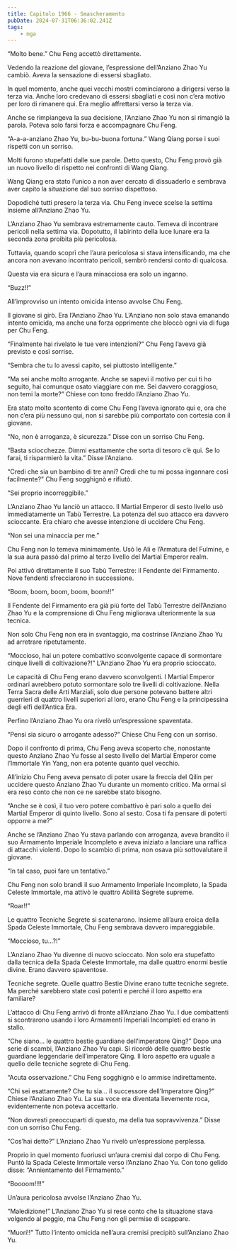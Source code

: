```yaml
---
title: Capitolo 1966 - Smascheramento
pubDate: 2024-07-31T06:36:02.241Z
tags:
    - mga
---
```



“Molto bene.” Chu Feng accettò direttamente.

Vedendo la reazione del giovane, l’espressione dell’Anziano Zhao Yu cambiò. Aveva la sensazione di essersi sbagliato.

In quel momento, anche quei vecchi mostri cominciarono a dirigersi verso la terza via. Anche loro credevano di essersi sbagliati e così non c’era motivo per loro di rimanere qui. Era meglio affrettarsi verso la terza via.

Anche se rimpiangeva la sua decisione, l’Anziano Zhao Yu non si rimangiò la parola. Poteva solo farsi forza e accompagnare Chu Feng.

“A-a-a-anziano Zhao Yu, bu-bu-buona fortuna.” Wang Qiang porse i suoi rispetti con un sorriso.

Molti furono stupefatti dalle sue parole. Detto questo, Chu Feng provò già un nuovo livello di rispetto nei confronti di Wang Qiang.

Wang Qiang era stato l’unico a non aver cercato di dissuaderlo e sembrava aver capito la situazione dal suo sorriso dispettoso.

Dopodiché tutti presero la terza via. Chu Feng invece scelse la settima insieme all’Anziano Zhao Yu.

L’Anziano Zhao Yu sembrava estremamente cauto. Temeva di incontrare pericoli nella settima via. Dopotutto, il labirinto della luce lunare era la seconda zona proibita più pericolosa.

Tuttavia, quando scoprì che l’aura pericolosa si stava intensificando, ma che ancora non avevano incontrato pericoli, sembrò rendersi conto di qualcosa.

Questa via era sicura e l’aura minacciosa era solo un inganno.

“Buzz!!”

All’improvviso un intento omicida intenso avvolse Chu Feng.

Il giovane si girò. Era l’Anziano Zhao Yu. L’Anziano non solo stava emanando intento omicida, ma anche una forza opprimente che bloccò ogni via di fuga per Chu Feng.

“Finalmente hai rivelato le tue vere intenzioni?” Chu Feng l’aveva già previsto e così sorrise.

“Sembra che tu lo avessi capito, sei piuttosto intelligente.”

“Ma sei anche molto arrogante. Anche se sapevi il motivo per cui ti ho seguito, hai comunque osato viaggiare con me. Sei davvero coraggioso, non temi la morte?” Chiese con tono freddo l’Anziano Zhao Yu.

Era stato molto scontento di come Chu Feng l’aveva ignorato qui e, ora che non c’era più nessuno qui, non si sarebbe più comportato con cortesia con il giovane.

“No, non è arroganza, è sicurezza.” Disse con un sorriso Chu Feng.

“Basta sciocchezze. Dimmi esattamente che sorta di tesoro c’è qui. Se lo farai, ti risparmierò la vita.” Disse l’Anziano.

“Credi che sia un bambino di tre anni? Credi che tu mi possa ingannare così facilmente?” Chu Feng sogghignò e rifiutò.

“Sei proprio incorreggibile.”

L’Anziano Zhao Yu lanciò un attacco. Il Martial Emperor di sesto livello usò immediatamente un Tabù Terrestre. La potenza del suo attacco era davvero scioccante. Era chiaro che avesse intenzione di uccidere Chu Feng.

“Non sei una minaccia per me.”

Chu Feng non lo temeva minimamente. Usò le Ali e l’Armatura del Fulmine, e la sua aura passò dal primo al terzo livello del Martial Emperor realm.

Poi attivò direttamente il suo Tabù Terrestre: il Fendente del Firmamento. Nove fendenti sfrecciarono in successione.

“Boom, boom, boom, boom, boom!!”

Il Fendente del Firmamento era già più forte del Tabù Terrestre dell’Anziano Zhao Yu e la comprensione di Chu Feng migliorava ulteriormente la sua tecnica.

Non solo Chu Feng non era in svantaggio, ma costrinse l’Anziano Zhao Yu ad arretrare ripetutamente.

“Moccioso, hai un potere combattivo sconvolgente capace di sormontare cinque livelli di coltivazione?!” L’Anziano Zhao Yu era proprio scioccato.

Le capacità di Chu Feng erano davvero sconvolgenti. I Martial Emperor ordinari avrebbero potuto sormontare solo tre livelli di coltivazione. Nella Terra Sacra delle Arti Marziali, solo due persone potevano battere altri guerrieri di quattro livelli superiori al loro, erano Chu Feng e la principessina degli elfi dell’Antica Era.

Perfino l’Anziano Zhao Yu ora rivelò un’espressione spaventata.

“Pensi sia sicuro o arrogante adesso?” Chiese Chu Feng con un sorriso.

Dopo il confronto di prima, Chu Feng aveva scoperto che, nonostante questo Anziano Zhao Yu fosse al sesto livello del Martial Emperor come l’Immortale Yin Yang, non era potente quanto quel vecchio.

All’inizio Chu Feng aveva pensato di poter usare la freccia del Qilin per uccidere questo Anziano Zhao Yu durante un momento critico. Ma ormai si era reso conto che non ce ne sarebbe stato bisogno.

“Anche se è così, il tuo vero potere combattivo è pari solo a quello dei Martial Emperor di quinto livello. Sono al sesto. Cosa ti fa pensare di poterti opporre a me?”

Anche se l’Anziano Zhao Yu stava parlando con arroganza, aveva brandito il suo Armamento Imperiale Incompleto e aveva iniziato a lanciare una raffica di attacchi violenti. Dopo lo scambio di prima, non osava più sottovalutare il giovane.

“In tal caso, puoi fare un tentativo.”

Chu Feng non solo brandì il suo Armamento Imperiale Incompleto, la Spada Celeste Immortale, ma attivò le quattro Abilità Segrete supreme.

“Roar!!”

Le quattro Tecniche Segrete si scatenarono. Insieme all’aura eroica della Spada Celeste Immortale, Chu Feng sembrava davvero impareggiabile.

“Moccioso, tu…?!”

L’Anziano Zhao Yu divenne di nuovo scioccato. Non solo era stupefatto dalla tecnica della Spada Celeste Immortale, ma dalle quattro enormi bestie divine. Erano davvero spaventose.

Tecniche segrete. Quelle quattro Bestie Divine erano tutte tecniche segrete. Ma perché sarebbero state così potenti e perché il loro aspetto era familiare?

L’attacco di Chu Feng arrivò di fronte all’Anziano Zhao Yu. I due combattenti si scontrarono usando i loro Armamenti Imperiali Incompleti ed erano in stallo.

“Che siano… le quattro bestie guardiane dell’imperatore Qing?” Dopo una serie di scambi, l’Anziano Zhao Yu capì. Si ricordò delle quattro bestie guardiane leggendarie dell’imperatore Qing. Il loro aspetto era uguale a quello delle tecniche segrete di Chu Feng.

“Acuta osservazione.” Chu Feng sogghignò e lo ammise indirettamente.

“Chi sei esattamente? Che tu sia… il successore dell’Imperatore Qing?” Chiese l’Anziano Zhao Yu. La sua voce era diventata lievemente roca, evidentemente non poteva accettarlo.

“Non dovresti preoccuparti di questo, ma della tua sopravvivenza.” Disse con un sorriso Chu Feng.

“Cos’hai detto?” L’Anziano Zhao Yu rivelò un’espressione perplessa.

Proprio in quel momento fuoriuscì un’aura cremisi dal corpo di Chu Feng. Puntò la Spada Celeste Immortale verso l’Anziano Zhao Yu. Con tono gelido disse: “Annientamento del Firmamento.”

“Boooom!!!!”

Un’aura pericolosa avvolse l’Anziano Zhao Yu.

“Maledizione!” L’Anziano Zhao Yu si rese conto che la situazione stava volgendo al peggio, ma Chu Feng non gli permise di scappare.

“Muori!!” Tutto l’intento omicida nell’aura cremisi precipitò sull’Anziano Zhao Yu.


